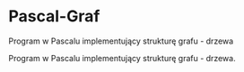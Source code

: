 # Pascal-Graf
Program w Pascalu implementujący strukturę grafu - drzewa

Program w Pascalu implementujący strukturę grafu - drzewa.
